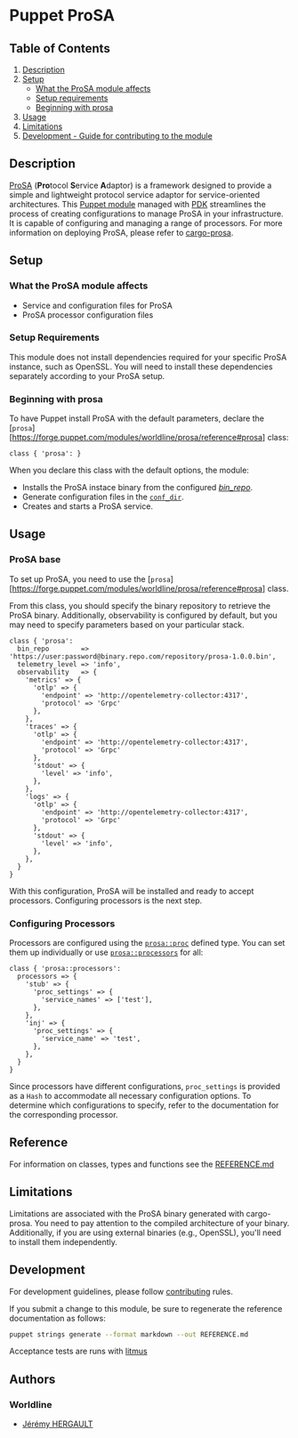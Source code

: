 # Puppet ProSA

## Table of Contents

1. [Description](#description)
1. [Setup](#setup)
    * [What the ProSA module affects](#what-prosa-module-affects)
    * [Setup requirements](#setup-requirements)
    * [Beginning with prosa](#beginning-with-prosa)
1. [Usage](#usage)
1. [Limitations](#limitations)
1. [Development - Guide for contributing to the module](#development)

## Description

[ProSA](https://github.com/worldline/ProSA) (**Pro**tocol **S**ervice **A**daptor) is a framework designed to provide a simple and lightweight protocol service adaptor for service-oriented architectures.
This [Puppet module](https://www.puppet.com/docs/puppet/8/modules_fundamentals.html) managed with [PDK](https://puppet.com/docs/pdk/latest/pdk_generating_modules.html) streamlines the process of creating configurations to manage ProSA in your infrastructure.
It is capable of configuring and managing a range of processors.
For more information on deploying ProSA, please refer to [cargo-prosa](https://github.com/worldline/ProSA/tree/main/cargo-prosa).

## Setup

### What the ProSA module affects

- Service and configuration files for ProSA
- ProSA processor configuration files

### Setup Requirements

This module does not install dependencies required for your specific ProSA instance, such as OpenSSL.
You will need to install these dependencies separately according to your ProSA setup.

### Beginning with prosa

To have Puppet install ProSA with the default parameters, declare the [`prosa`][https://forge.puppet.com/modules/worldline/prosa/reference#prosa] class:

```puppet
class { 'prosa': }
```

When you declare this class with the default options, the module:

- Installs the ProSA instace binary from the configured [_bin_repo_](https://forge.puppet.com/modules/worldline/prosa/reference#-prosa--bin_repo).
- Generate configuration files in the [`conf_dir`](https://forge.puppet.com/modules/worldline/prosa/reference#-prosa--conf_dir).
- Creates and starts a ProSA service.

## Usage

### ProSA base

To set up ProSA, you need to use the [`prosa`][https://forge.puppet.com/modules/worldline/prosa/reference#prosa] class.

From this class, you should specify the binary repository to retrieve the ProSA binary.
Additionally, observability is configured by default, but you may need to specify parameters based on your particular stack.

```puppet
class { 'prosa':
  bin_repo        => 'https://user:password@binary.repo.com/repository/prosa-1.0.0.bin',
  telemetry_level => 'info',
  observability   => {
    'metrics' => {
      'otlp' => {
        'endpoint' => 'http://opentelemetry-collector:4317',
        'protocol' => 'Grpc'
      },
    },
    'traces' => {
      'otlp' => {
        'endpoint' => 'http://opentelemetry-collector:4317',
        'protocol' => 'Grpc'
      },
      'stdout' => {
        'level' => 'info',
      },
    },
    'logs' => {
      'otlp' => {
        'endpoint' => 'http://opentelemetry-collector:4317',
        'protocol' => 'Grpc'
      },
      'stdout' => {
        'level' => 'info',
      },
    },
  }
}
```

With this configuration, ProSA will be installed and ready to accept processors.
Configuring processors is the next step.

### Configuring Processors

Processors are configured using the [`prosa::proc`](https://forge.puppet.com/modules/worldline/prosa/reference#prosa--proc) defined type.
You can set them up individually or use [`prosa::processors`](https://forge.puppet.com/modules/worldline/prosa/reference#prosa--processors) for all:
```puppet
class { 'prosa::processors':
  processors => {
    'stub' => {
      'proc_settings' => {
        'service_names' => ['test'],
      },
    },
    'inj' => {
      'proc_settings' => {
        'service_name' => 'test',
      },
    },
  }
}
```

Since processors have different configurations, `proc_settings` is provided as a `Hash` to accommodate all necessary configuration options.
To determine which configurations to specify, refer to the documentation for the corresponding processor.

## Reference

For information on classes, types and functions see the [REFERENCE.md](./REFERENCE.md)

## Limitations

Limitations are associated with the ProSA binary generated with cargo-prosa.
You need to pay attention to the compiled architecture of your binary.
Additionally, if you are using external binaries (e.g., OpenSSL), you'll need to install them independently.

## Development

For development guidelines, please follow [contributing](./CONTRIBUTING.md) rules.

If you submit a change to this module, be sure to regenerate the reference documentation as follows:

```bash
puppet strings generate --format markdown --out REFERENCE.md
```

Acceptance tests are runs with [litmus](https://puppetlabs.github.io/litmus/Running-acceptance-tests.html)

## Authors

### Worldline

- [Jérémy HERGAULT](https://github.com/reneca)
